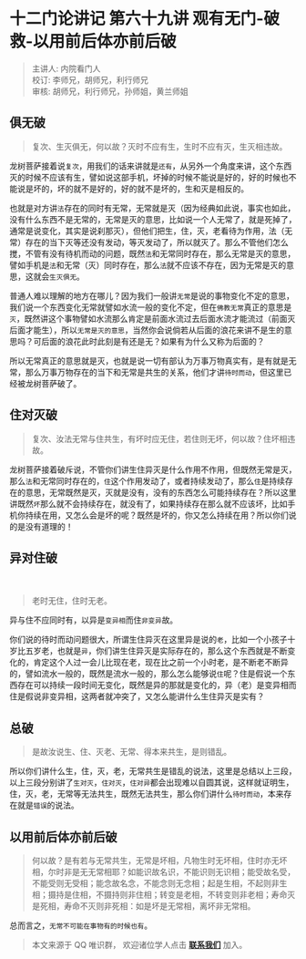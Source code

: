 # 十二门论讲记 第六十九讲 观有无门-破救-以用前后体亦前后破

> 主讲人: 内院看门人 <br />
> 校订: 李师兄，胡师兄，利行师兄 <br />
> 审核: 胡师兄，利行师兄，孙师姐，黄兰师姐 <br />

## 俱无破

> 复次、生灭俱无，何以故？灭时不应有生，生时不应有灭，生灭相违故。

龙树菩萨接着说`复次`，用我们的话来讲就是`还有`，从另外一个角度来讲，这个东西灭的时候不应该有生，譬如说这部手机，坏掉的时候不能说是好的，好的时候也不能说是坏的，坏的就不是好的，好的就不是坏的，生和灭是相反的。

也就是对方讲`法`存在的同时有无常，无常就是灭（因为经典如此说，事实也如此，没有什么东西不是无常的，无常是灭的意思，比如说一个人无常了，就是死掉了，通常是说变化，其实是说刹那灭），但他们把生，住，灭，老看待为作用，法（无常）存在的当下灭等还没有发动，等灭发动了，所以就灭了。那么不管他们怎么搅，不管有没有待机而动的问题，既然`法`和无常同时存在，那么无常是灭的意思，譬如手机是`法`和无常（灭）同时存在，那么`法`就不应该不存在，因为无常是灭的意思，这就会`生灭俱无`。

普通人难以理解的地方在哪儿？因为我们一般讲`无常`是说的事物变化不定的意思，我们说一个东西变化无常就譬如水流一般的变化不定，但在`佛教无常`真正的意思是`灭`，既然讲这个事物譬如水流那么肯定是前面水流过去后面水流才能流过（前面灭后面才能生），所以`无常是灭的意思`，当然你会说倘若从后面的浪花来讲不是生的意思吗？可后面的浪花此时此刻是有还是无？如果有为什么又称为后面的？

所以无常真正的意思就是灭，也就是说一切有部认为万事万物真实有，是有就是无常，那么万事万物存在的当下和无常是共生的关系，他们才讲`待时而动`，但这里已经被龙树菩萨破了。

## 住对灭破

> 复次、汝法无常与住共生，有坏时应无住，若住则无坏，何以故？住坏相违故。

龙树菩萨接着破斥说，不管你们讲生住异灭是什么作用不作用，但既然无常是灭，那么`法`和无常同时存在的，`住`这个作用发动了，或者持续发动了，那么`住`是持续存在的意思，无常既然是灭，灭就是没有，没有的东西怎么可能持续存在？所以这里讲既然`坏`那么就不会持续存在，就没有了，如果持续存在那么就不应该坏，比如手机你持续在用，又怎么会是坏的呢？既然是坏的，你又怎么持续在用？所以你们说的是没有道理的！

## 异对住破
　　
> 老时无住，住时无老。

异与住不应同时有，以异是`变异相`而住`非变异`故。

你们说的待时而动问题很大，所谓生住异灭在这里异是说的`老`，比如一个小孩子十岁比五岁老，也就是`异`，你们讲生住异灭是实际存在的，那么这个东西就是不断变化的，肯定这个人过一会儿比现在老，现在比之前一个小时老，是不断老不断异的，譬如流水一般的，既然是流水一般的，那么怎么能够说`住`呢？住是假说一个东西存在可以持续一段时间无变化，既然是异的那就是变化的，异（老）是变异相而住是假说非变异相，这两者就冲突了，又怎么能讲什么生住异灭是实有？

## 总破

> 是故汝说生、住、灭老、无常、得本来共生，是则错乱。

所以你们讲什么生，住，灭，老，无常共生是错乱的说法，这里是总结以上三段，以上三段分别讲了`生对灭`，`住对灭`，`住对异`都会出现难以自圆其说，这样就证明生，住，灭，老，无常等无法共生，既然无法共生，那么你们讲什么`待时而动`，本来存在就是`错误`的说法。

## 以用前后体亦前后破

> 何以故？是有若与无常共生，无常是坏相，凡物生时无坏相，住时亦无坏相，尔时非是无无常相耶？如能识故名识，不能识则无识相；能受故名受，不能受则无受相；能念故名念，不能念则无念相；起是生相，不起则非生相；摄持是住相，不摄持则非住相；转变是老相，不转变则非老相；寿命灭是死相，寿命不灭则非死相：如是坏是无常相，离坏非无常相。

总而言之，`无常不可能在事物有的时候也有`。

> 本文来源于 QQ 唯识群， 欢迎诸位学人点击 **[联系我们](https://mp.weixin.qq.com/s/lZCfWjmLjgNR165Tx4_bCQ)** 加入。
